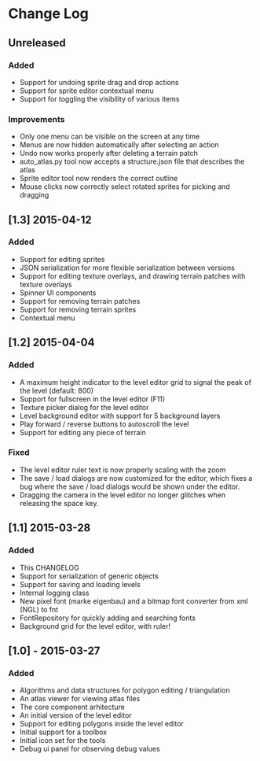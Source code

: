 # Change Log

## Unreleased
### Added
- Support for undoing sprite drag and drop actions
- Support for sprite editor contextual menu
- Support for toggling the visibility of various items

### Improvements
- Only one menu can be visible on the screen at any time
- Menus are now hidden automatically after selecting an action
- Undo now works properly after deleting a terrain patch
- auto_atlas.py tool now accepts a structure.json file that describes the atlas 
- Sprite editor tool now renders the correct outline
- Mouse clicks now correctly select rotated sprites for picking and dragging

## [1.3] 2015-04-12
### Added
- Support for editing sprites
- JSON serialization for more flexible serialization between versions
- Support for editing texture overlays, and drawing terrain patches with texture overlays
- Spinner UI components
- Support for removing terrain patches
- Support for removing terrain sprites
- Contextual menu

## [1.2] 2015-04-04
### Added
- A maximum height indicator to the level editor grid to signal the peak of the level (default: 800)
- Support for fullscreen in the level editor (F11)
- Texture picker dialog for the level editor
- Level background editor with support for 5 background layers
- Play forward / reverse buttons to autoscroll the level
- Support for editing any piece of terrain

### Fixed
- The level editor ruler text is now properly scaling with the zoom
- The save / load dialogs are now customized for the editor, which fixes a bug where the save / load dialogs would be shown under the editor.
- Dragging the camera in the level editor no longer glitches when releasing the space key.

## [1.1] 2015-03-28
### Added
- This CHANGELOG
- Support for serialization of generic objects
- Support for saving and loading levels
- Internal logging class
- New pixel font (marke eigenbau) and a bitmap font converter from xml (NGL) to fnt
- FontRepository for quickly adding and searching fonts
- Background grid for the level editor, with ruler!

## [1.0] - 2015-03-27
### Added
- Algorithms and data structures for polygon editing / triangulation
- An atlas viewer for viewing atlas files
- The core component arhitecture
- An initial version of the level editor
- Support for editing polygons inside the level editor
- Initial support for a toolbox
- Initial icon set for the tools
- Debug ui panel for observing debug values
